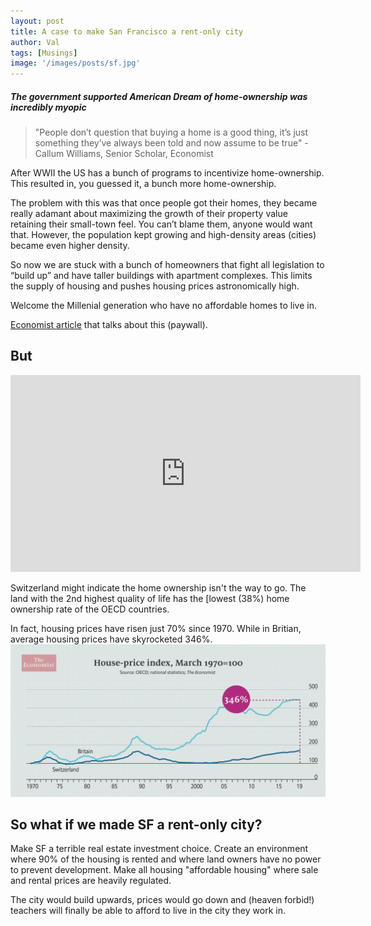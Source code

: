 ```yaml
---
layout: post
title: A case to make San Francisco a rent-only city
author: Val
tags: [Musings]
image: '/images/posts/sf.jpg'
---
```


##### The government supported American Dream of home-ownership was incredibly myopic 

> "People don’t question that buying a home is a good thing, it’s just something they’ve always been told and now assume to be true" - Callum Williams, Senior Scholar, Economist 

After WWII the US has a bunch of programs to incentivize home-ownership. This resulted in, you guessed it, a bunch more home-ownership.

The problem with this was that once people got their homes, they became really adamant about maximizing the growth of their property value retaining their small-town feel. You can’t blame them, anyone would want that. However, the population kept growing and high-density areas (cities) became even higher density.

So now we are stuck with a bunch of homeowners that fight all legislation to “build up” and have taller buildings with apartment complexes. This limits the supply of housing and pushes housing prices astronomically high.

Welcome the Millenial generation who have no affordable homes to live in.

[Economist article](https://www.economist.com/leaders/2020/01/16/home-ownership-is-the-wests-biggest-economic-policy-mistake) that talks about this (paywall).

## But

<iframe width="560" height="315" src="https://www.youtube.com/embed/kkVEt5tC2xU" frameborder="0" allow="accelerometer; autoplay; encrypted-media; gyroscope; picture-in-picture" allowfullscreen></iframe>

Switzerland might indicate the home ownership isn't the way to go. The land with the 2nd highest quality of life has the [lowest (38%) home ownership rate of the OECD countries.

In fact, housing prices have risen just 70% since 1970. While in Britian, average housing prices have skyrocketed 346%.
<img src="/images/posts/house-price-index.png" alt="housing" />

## So what if we made SF a rent-only city?

Make SF a terrible real estate investment choice. Create an environment where 90% of the housing is rented and where land owners have no power to prevent development. Make all housing "affordable housing" where sale and rental prices are heavily regulated. 

The city would build upwards, prices would go down and (heaven forbid!) teachers will finally be able to afford to live in the city they work in. 
